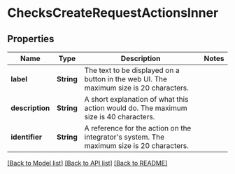 # ChecksCreateRequestActionsInner

## Properties

Name | Type | Description | Notes
------------ | ------------- | ------------- | -------------
**label** | **String** | The text to be displayed on a button in the web UI. The maximum size is 20 characters. | 
**description** | **String** | A short explanation of what this action would do. The maximum size is 40 characters. | 
**identifier** | **String** | A reference for the action on the integrator's system. The maximum size is 20 characters. | 

[[Back to Model list]](../README.md#documentation-for-models) [[Back to API list]](../README.md#documentation-for-api-endpoints) [[Back to README]](../README.md)


